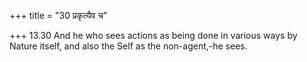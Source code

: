 +++
title = "30 प्रकृत्यैव च"

+++
13.30 And he who sees actions as being done in various ways by Nature
itself, and also the Self as the non-agent,-he sees.
